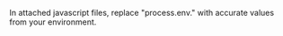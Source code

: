In attached javascript files, replace "process.env.<value>" with accurate values from your environment.
